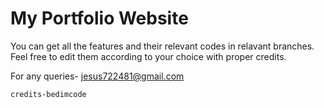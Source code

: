 # My Portfolio Website

You can get all the features and their relevant codes in relavant branches. Feel free to edit them according to your choice with proper credits.

For any queries- jesus722481@gmail.com 



`credits-bedimcode`


